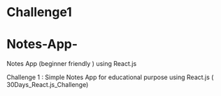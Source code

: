 
# Challenge1 

# Notes-App-

Notes App (beginner friendly ) using React.js 

Challenge 1 : Simple Notes App for educational purpose using React.js ( 30Days_React.js_Challenge)

<!-- Todos :

 * Retrieve weather data from openweathermap

 * Retrieve city input and get the weather data

 * Show the weather data in HTML -->
